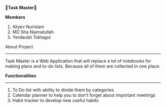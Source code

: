 **🚀Task Master🚀**

**Members**

1. Aliyev Nurislam
2. MD Sha Niamatullah
3. Yerdaulet Toktagul

About Project
****
Task Master is a Web Application that will replace a lot of notebooks for making plans and to-do lists. Because all of them are collected in one place.

**Functionalities**
****
1.  To Do list with ability to divide them by categories
2.  Calendar planner to help you to don't forget about important meetings
3.  Habit tracker to develop new useful habits
